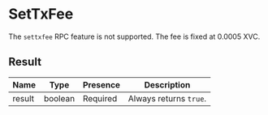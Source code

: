 # SetTxFee
The `settxfee` RPC feature is not supported. The fee is fixed at 0.0005 XVC.

## Result
Name   | Type    | Presence | Description
------ | ------- | -------- | --------------------------------------------------
result | boolean | Required | Always returns `true`.

